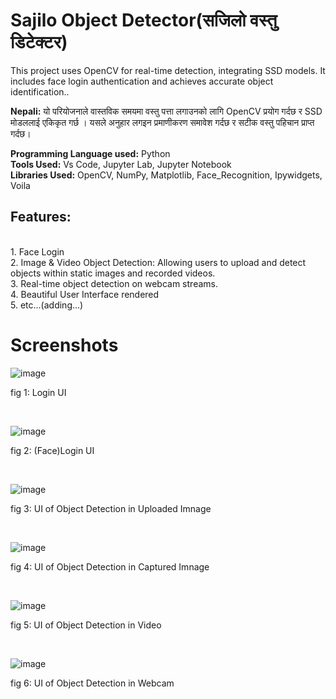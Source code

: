# Sajilo Object Detector(सजिलो वस्तु डिटेक्टर)
This project uses OpenCV for real-time detection, integrating SSD models. It includes face login authentication and achieves accurate object identification..</br>

<b>Nepali:</b> यो परियोजनाले वास्तविक समयमा वस्तु पत्ता लगाउनको लागि OpenCV प्रयोग गर्दछ र SSD मोडललाई एकिकृत गर्छ । यसले अनुहार लगइन प्रमाणीकरण समावेश गर्दछ र सटीक वस्तु पहिचान प्राप्त गर्दछ।

<strong>Programming Language used:</strong> Python </br>
<strong>Tools Used:</strong> Vs Code, Jupyter Lab, Jupyter Notebook </br>
<strong>Libraries Used:</strong> OpenCV, NumPy, Matplotlib, Face_Recognition, Ipywidgets, Voila </br>

<h2>Features: </h2></br>
1. Face Login</br>
2. Image & Video Object Detection: Allowing users to upload and detect objects within static images and recorded videos.</br>
3. Real-time object detection on webcam streams.</br>
4. Beautiful User Interface rendered</br>
5. etc...(adding...)</br>

<h1>Screenshots</h1>

![image](https://github.com/raijin-asr/Sajilo-Object-Detector/assets/97660344/1f614c45-02be-4847-b9b8-e2ecb155dc9e)
<p>fig 1: Login UI </p></br>

![image](https://github.com/raijin-asr/Sajilo-Object-Detector/assets/97660344/e2752b24-88c2-4f3c-b7c8-7223387088aa)
<p>fig 2: (Face)Login UI </p></br>

![image](https://github.com/raijin-asr/Sajilo-Object-Detector/assets/97660344/583f2845-6ecf-498b-9c32-aedb85cd2d61)
<p>fig 3: UI of Object Detection in Uploaded Imnage </p></br>

![image](https://github.com/raijin-asr/Sajilo-Object-Detector/assets/97660344/35f3d5ea-de51-456e-be5b-549dacd6a02d)
<p>fig 4: UI of Object Detection in Captured Imnage </p></br>

![image](https://github.com/raijin-asr/Sajilo-Object-Detector/assets/97660344/0288a54a-68a2-4cdc-b158-02b09e92ba95)
<p>fig 5: UI of Object Detection in Video </p></br>

![image](https://github.com/raijin-asr/Sajilo-Object-Detector/assets/97660344/c1644873-a9a3-44ef-a800-84da20ae3629)
<p>fig 6: UI of Object Detection in Webcam </p></br>
